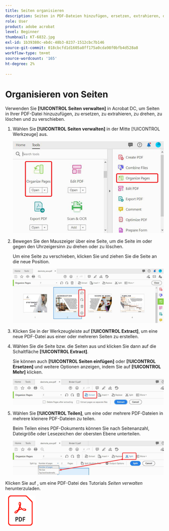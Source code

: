 ```yaml
---
title: Seiten organisieren
description: Seiten in PDF-Dateien hinzufügen, ersetzen, extrahieren, drehen, löschen und verschieben
role: User
product: adobe acrobat
level: Beginner
thumbnail: KT-6832.jpg
exl-id: 1b39380c-ebdc-48b3-8237-1512cbc7b146
source-git-commit: 018cbcfd1d1605a8ff175a0cda98f0bfb4d528a8
workflow-type: tm+mt
source-wordcount: '165'
ht-degree: 2%

---
```


# Organisieren von Seiten

Verwenden Sie **[!UICONTROL Seiten verwalten]** in Acrobat DC, um Seiten in Ihrer PDF-Datei hinzuzufügen, zu ersetzen, zu extrahieren, zu drehen, zu löschen und zu verschieben.

1. Wählen Sie **[!UICONTROL Seiten verwalten]** in der Mitte [!UICONTROL Werkzeuge] aus.

   ![Schritt 1 organisieren](../assets/Organize_1.png)

1. Bewegen Sie den Mauszeiger über eine Seite, um die Seite im oder gegen den Uhrzeigersinn zu drehen oder zu löschen.

   Um eine Seite zu verschieben, klicken Sie und ziehen Sie die Seite an die neue Position.

   ![Schritt 2 organisieren](../assets/Organize_2.png)

1. Klicken Sie in der Werkzeugleiste auf **[!UICONTROL Extract]**, um eine neue PDF-Datei aus einer oder mehreren Seiten zu erstellen.

1. Wählen Sie die Seite bzw. die Seiten aus und klicken Sie dann auf die Schaltfläche **[!UICONTROL Extract]**.

   Sie können auch **[!UICONTROL Seiten einfügen]** oder **[!UICONTROL Ersetzen]** und weitere Optionen anzeigen, indem Sie auf **[!UICONTROL Mehr]** klicken.

   ![Schritt 4 organisieren](../assets/Organize_3.png)

1. Wählen Sie **[!UICONTROL Teilen]**, um eine oder mehrere PDF-Dateien in mehrere kleinere PDF-Dateien zu teilen.

   Beim Teilen eines PDF-Dokuments können Sie nach Seitenanzahl, Dateigröße oder Lesezeichen der obersten Ebene unterteilen.

   ![Schritt 5](../assets/Organize_4.png)

Klicken Sie auf , um eine PDF-Datei des Tutorials *Seiten verwalten* herunterzuladen.

[![Tutorial zur Organisation von Seiten herunterladen](../assets/acrobat_PDF_96.png)](../assets/AcrobatDCOrganize.pdf)
